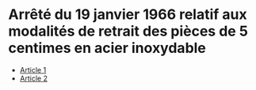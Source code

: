 # Arrêté du 19 janvier 1966 relatif aux modalités de retrait des pièces de 5 centimes en acier inoxydable

- [Article 1](article-1.md)
- [Article 2](article-2.md)
